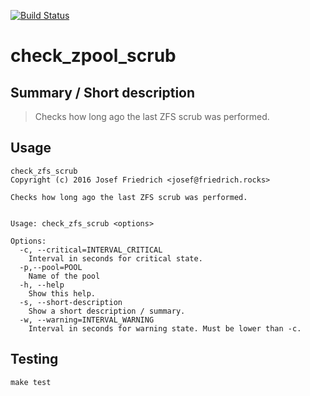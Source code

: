 [![Build Status](https://travis-ci.org/JosefFriedrich-shell/check_zpool_scrub.svg?branch=master)](https://travis-ci.org/JosefFriedrich-shell/check_zpool_scrub)

# check_zpool_scrub

## Summary / Short description

> Checks how long ago the last ZFS scrub was performed.

## Usage

```
check_zfs_scrub
Copyright (c) 2016 Josef Friedrich <josef@friedrich.rocks>

Checks how long ago the last ZFS scrub was performed.


Usage: check_zfs_scrub <options>

Options:
  -c, --critical=INTERVAL_CRITICAL
    Interval in seconds for critical state.
  -p,--pool=POOL
    Name of the pool
  -h, --help
    Show this help.
  -s, --short-description
    Show a short description / summary.
  -w, --warning=INTERVAL_WARNING
    Interval in seconds for warning state. Must be lower than -c.
```

## Testing

```
make test
```
